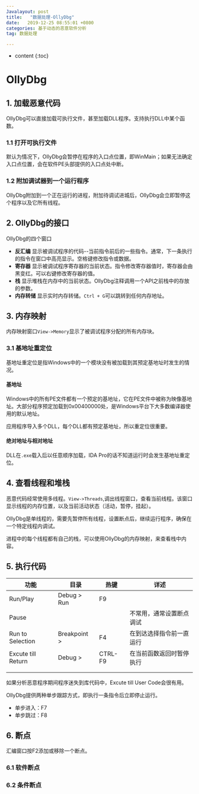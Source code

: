 ```yaml
---
Javalayout: post
title:   "数据处理-OllyDbg"
date:   2019-12-25 08:55:01 +0800
categories: 基于动态的恶意软件分析
tag: 数据处理

---
```


* content
{:toc}






# OllyDbg

## 1. 加载恶意代码

OllyDbg可以直接加载可执行文件，甚至加载DLL程序。支持执行DLL中某个函数。

### 1.1 打开可执行文件

默认为情况下，OllyDbg会暂停在程序的入口点位置，即WinMain；如果无法确定入口点位置，会在软件PE头部提供的入口点处中断。

### 1.2 附加调试器到一个运行程序

OllyDbg附加到一个正在运行的进程，附加待调试进城后，OllyDbg会立即暂停这个程序以及它所有线程。

## 2. OllyDbg的接口

OllyDbg的四个窗口

* **反汇编** 显示被调试程序的代码--当前指令前后的一些指令。通常，下一条执行的指令在窗口中高亮显示。空格键修改指令或数据。
* **寄存器** 显示被调试程序寄存器的当前状态。指令修改寄存器值时，寄存器会由黑变红。可以右键修改寄存器的值。
* **栈** 显示堆栈在内存中的当前状态。OllyDbg注释调用一个API之前栈中的存放的参数。
* **内存转储** 显示实时内存转储。`Ctrl + G`可以跳转到任何内存地址。

## 3. 内存映射

内存映射窗口`View->Memory`显示了被调试程序分配的所有内存块。

### 3.1 基地址重定位

基地址重定位是指Windows中的一个模块没有被加载到其预定基地址时发生的情况。

#### 基地址

Windows中的所有PE文件都有一个预定的基地址，它在PE文件中被称为映像基地址。大部分程序预定加载到0x00400000处，是Windows平台下大多数编译器使用的默认地址。

应用程序导入多个DLL，每个DLL都有预定基地址，所以重定位很重要。

#### 绝对地址与相对地址

DLL在`.exe`载入后以任意顺序加载，IDA Pro的话不知道运行时会发生基地址重定位。

## 4. 查看线程和堆栈

恶意代码经常使用多线程。`View->Threads`,调出线程窗口，查看当前线程。该窗口显示线程的内存位置，以及当前活动状态（活动，暂停，挂起）。

OllyDbg是单线程的，需要先暂停所有线程，设置断点后，继续运行程序，确保在一个特定线程内调试。

进程中的每个线程都有自己的栈，可以使用OllyDbg的内存映射，来查看栈中内容。

## 5. 执行代码

| 功能               | 目录         | 热键    | 详述                     |
| ------------------ | ------------ | ------- | ------------------------ |
| Run/Play           | Debug > Run  | F9      |                          |
| Pause              |              |         | 不常用，通常设置断点调试 |
| Run to Selection   | Breakpoint > | F4      | 在到达选择指令前一直运行 |
| Excute till Return | Debug >      | CTRL-F9 | 在当前函数返回时暂停执行 |
|                    |              |         |                          |
|                    |              |         |                          |

如果分析恶意程序期间程序迷失到库代码中，Excute till User Code会很有用。

OllyDbg提供两种单步跟踪方式，即执行一条指令后立即停止运行。

* 单步进入：F7
* 单步跳过：F8

## 6. 断点

汇编窗口按F2添加或移除一个断点。

### 6.1 软件断点

### 6.2 条件断点

